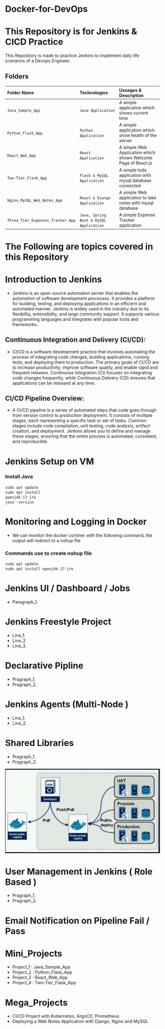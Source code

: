 
# Docker-for-DevOps


# This Repository is for Jenkins & CICD Practice 

This Repository is made to practice Jenkins to implement daily life scenarios of a Devops Engineer.

## Folders

#### 

| Folder Name | Technologies     | Useages & Description                       |
| :-------- | :------- | :-------------------------------- |
| `Java_Sample_App` | `Java Application` | A simple application which shows current time |
| `Python_Flask_App` | `Python Application` | A simple application which show health of the server |
| `React_Web_App` | `React Application` | A simple Web Application which shows Welcome Page of React js  |
| `Two-Tier_Flask_App` | `Flask & MySQL Application` | A simple todo application with mysql database connected |
| `Nginx_MySQL_Web_Notes_App` | `React & Django Application` | A simple Web application to take notes with mysql database |
| `Three_Tier_Expenses_Tracker_App` | `Java, Spring Boot & MySQL Application` | A simple Expense Tracker application |

# The Following are topics covered in this Repository

# Introduction to Jenkins
- Jenkins is an open-source automation server that enables the automation of software development processes. It provides a platform for building, testing,
and deploying applications in an efficient and automated manner. Jenkins is widely used in the industry due to its flexibility, extensibility, and large
community support. It supports various programming languages and integrates with popular tools and frameworks.

## Continuous Integration and Delivery (CI/CD): 
- CI/CD is a software development practice that involves automating the process of integrating code changes,
building applications, running tests, and deploying them to production. The primary goals of CI/CD are to increase productivity, improve software quality,
and enable rapid and frequent releases. Continuous Integration (CI) focuses on integrating code changes frequently, while Continuous Delivery (CD) ensures
that applications can be released at any time.

## CI/CD Pipeline Overview: 
- A CI/CD pipeline is a series of automated steps that code goes through from version control to production deployment. It consists
of multiple stages, each representing a specific task or set of tasks. Common stages include code compilation, unit testing, code analysis, artifact creation,
and deployment. Jenkins allows you to define and manage these stages, ensuring that the entire process is automated, consistent, and reproducible.

# Jenkins Setup on VM

### Install Java
  
    sudo apt update
    sudo apt install
    openjdk-17-jre
    java -version

# Monitoring and Logging in Docker
- We can monitor the docker continer with the following command, the output will redirect to a nohup file

### Commands use to create nohup file
    sudo apt update
    sudo apt install openjdk-17-jre

# Jenkins UI / Dashboard / Jobs
- Paragraph_1.

# Jenkins Freestyle Project
- Line_1.
- Line_2
- Line_3.

# Declarative Pipline
- Pragraph_1.
- Pragraph_2.

# Jenkins Agents (Multi-Node )
- Line_1.
- Line_2.

# Shared Libraries
- Pragraph_1.
- Pragraph_2.

 ![Docker File](https://github.com/AliFareed0009/Docker-for-DevOps/blob/main/Images/DockerFile.png?raw=true)

# User Management in Jenkins ( Role Based )
- Pragraph_1.
- Pragraph_2.

# Email Notification on Pipeline Fail / Pass


# Mini_Projects

- Project_1 : Java_Sample_App
- Project_2 : Python_Flask_App
- Project_3 : React_Web_App
- Project_4 : Two-Tier_Flask_App

# Mega_Projects

- CI/CD Project with Kubernetes, ArgoCD, Prometheus
- Deploying a Web Notes Application with Django, Nginx and MySQL












